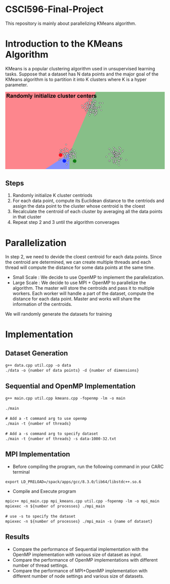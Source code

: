 # CSCI596-Final-Project

This repository is mainly about parallelizing KMeans algorithm.

# Introduction to the KMeans Algorithm

KMeans is a popular clustering algorithm used in unsupervised learning tasks. Suppose that a dataset has N data points and the major goal of the KMeans algorithm is to partition it into K clusters where K is a hyper parameter. 

![](./Kmeans.gif)

## Steps
1. Randomly initialize K cluster centriods
2. For each data point, compute its Euclidean distance to the centriods and assign the data point to the cluster whose centroid is the cloest
3. Recalculate the centroid of each cluster by averaging all the data points in that cluster
4. Repeat step 2 and 3 until the algorithm converages

# Parallelization
In step 2, we need to devide the cloest centroid for each data points. Since the centroid are determined, we can create multiple threads and each thread will compute the distance for some data points at the same time. 

* Small Scale : We decide to use OpenMP to implement the parallelization. 
* Large Scale : We decide to use MPI + OpenMP to parallelize the algorithm. The master will store the centroids and pass it to multiple workers. Each worker will handle a part of the dataset, compute the distance for each data point. Master and works will share the information of the centroids.

We will randomly generate the datasets for training

# Implementation

## Dataset Generation
```
g++ data.cpp util.cpp -o data
./data -o {number of data points} -d {number of dimensions}
```

## Sequential and OpenMP Implementation
```
g++ main.cpp util.cpp kmeans.cpp -fopenmp -lm -o main

./main

# Add a -t command arg to use openmp
./main -t {number of threads}

# Add a -s command arg to specify dataset
./main -t {number of threads} -s data-1000-32.txt
```

## MPI Implementation
* Before compiling the program, run the following command in your CARC terminal
```
export LD_PRELOAD=/spack/apps/gcc/8.3.0/lib64/libstdc++.so.6
```

* Compile and Execute program
```
mpic++ mpi_main.cpp mpi_kmeans.cpp util.cpp -fopenmp -lm -o mpi_main
mpiexec -n ${number of processes} ./mpi_main

# use -s to specify the dataset
mpiexec -n ${number of processes} ./mpi_main -s {name of dataset}
```
##  Results
* Compare the performance of Sequential implementation with the OpenMP implementation with various size of dataset as input.
* Compare the performance of OpenMP implementations with different number of thread settings.
* Compare the performance of MPI+OpenMP implementation with different number of node settings and various size of datasets.

